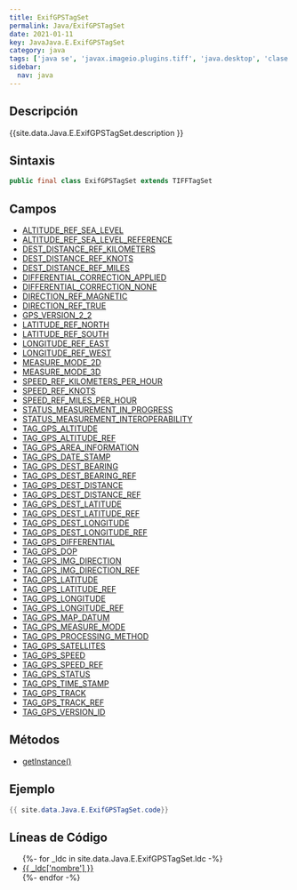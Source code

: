 ```yaml
---
title: ExifGPSTagSet
permalink: Java/ExifGPSTagSet
date: 2021-01-11
key: JavaJava.E.ExifGPSTagSet
category: java
tags: ['java se', 'javax.imageio.plugins.tiff', 'java.desktop', 'clase java', 'Java 9']
sidebar: 
  nav: java
---
```


## Descripción
{{site.data.Java.E.ExifGPSTagSet.description }}

## Sintaxis
~~~java
public final class ExifGPSTagSet extends TIFFTagSet
~~~

## Campos
* [ALTITUDE_REF_SEA_LEVEL](/Java/ExifGPSTagSet/ALTITUDE_REF_SEA_LEVEL)
* [ALTITUDE_REF_SEA_LEVEL_REFERENCE](/Java/ExifGPSTagSet/ALTITUDE_REF_SEA_LEVEL_REFERENCE)
* [DEST_DISTANCE_REF_KILOMETERS](/Java/ExifGPSTagSet/DEST_DISTANCE_REF_KILOMETERS)
* [DEST_DISTANCE_REF_KNOTS](/Java/ExifGPSTagSet/DEST_DISTANCE_REF_KNOTS)
* [DEST_DISTANCE_REF_MILES](/Java/ExifGPSTagSet/DEST_DISTANCE_REF_MILES)
* [DIFFERENTIAL_CORRECTION_APPLIED](/Java/ExifGPSTagSet/DIFFERENTIAL_CORRECTION_APPLIED)
* [DIFFERENTIAL_CORRECTION_NONE](/Java/ExifGPSTagSet/DIFFERENTIAL_CORRECTION_NONE)
* [DIRECTION_REF_MAGNETIC](/Java/ExifGPSTagSet/DIRECTION_REF_MAGNETIC)
* [DIRECTION_REF_TRUE](/Java/ExifGPSTagSet/DIRECTION_REF_TRUE)
* [GPS_VERSION_2_2](/Java/ExifGPSTagSet/GPS_VERSION_2_2)
* [LATITUDE_REF_NORTH](/Java/ExifGPSTagSet/LATITUDE_REF_NORTH)
* [LATITUDE_REF_SOUTH](/Java/ExifGPSTagSet/LATITUDE_REF_SOUTH)
* [LONGITUDE_REF_EAST](/Java/ExifGPSTagSet/LONGITUDE_REF_EAST)
* [LONGITUDE_REF_WEST](/Java/ExifGPSTagSet/LONGITUDE_REF_WEST)
* [MEASURE_MODE_2D](/Java/ExifGPSTagSet/MEASURE_MODE_2D)
* [MEASURE_MODE_3D](/Java/ExifGPSTagSet/MEASURE_MODE_3D)
* [SPEED_REF_KILOMETERS_PER_HOUR](/Java/ExifGPSTagSet/SPEED_REF_KILOMETERS_PER_HOUR)
* [SPEED_REF_KNOTS](/Java/ExifGPSTagSet/SPEED_REF_KNOTS)
* [SPEED_REF_MILES_PER_HOUR](/Java/ExifGPSTagSet/SPEED_REF_MILES_PER_HOUR)
* [STATUS_MEASUREMENT_IN_PROGRESS](/Java/ExifGPSTagSet/STATUS_MEASUREMENT_IN_PROGRESS)
* [STATUS_MEASUREMENT_INTEROPERABILITY](/Java/ExifGPSTagSet/STATUS_MEASUREMENT_INTEROPERABILITY)
* [TAG_GPS_ALTITUDE](/Java/ExifGPSTagSet/TAG_GPS_ALTITUDE)
* [TAG_GPS_ALTITUDE_REF](/Java/ExifGPSTagSet/TAG_GPS_ALTITUDE_REF)
* [TAG_GPS_AREA_INFORMATION](/Java/ExifGPSTagSet/TAG_GPS_AREA_INFORMATION)
* [TAG_GPS_DATE_STAMP](/Java/ExifGPSTagSet/TAG_GPS_DATE_STAMP)
* [TAG_GPS_DEST_BEARING](/Java/ExifGPSTagSet/TAG_GPS_DEST_BEARING)
* [TAG_GPS_DEST_BEARING_REF](/Java/ExifGPSTagSet/TAG_GPS_DEST_BEARING_REF)
* [TAG_GPS_DEST_DISTANCE](/Java/ExifGPSTagSet/TAG_GPS_DEST_DISTANCE)
* [TAG_GPS_DEST_DISTANCE_REF](/Java/ExifGPSTagSet/TAG_GPS_DEST_DISTANCE_REF)
* [TAG_GPS_DEST_LATITUDE](/Java/ExifGPSTagSet/TAG_GPS_DEST_LATITUDE)
* [TAG_GPS_DEST_LATITUDE_REF](/Java/ExifGPSTagSet/TAG_GPS_DEST_LATITUDE_REF)
* [TAG_GPS_DEST_LONGITUDE](/Java/ExifGPSTagSet/TAG_GPS_DEST_LONGITUDE)
* [TAG_GPS_DEST_LONGITUDE_REF](/Java/ExifGPSTagSet/TAG_GPS_DEST_LONGITUDE_REF)
* [TAG_GPS_DIFFERENTIAL](/Java/ExifGPSTagSet/TAG_GPS_DIFFERENTIAL)
* [TAG_GPS_DOP](/Java/ExifGPSTagSet/TAG_GPS_DOP)
* [TAG_GPS_IMG_DIRECTION](/Java/ExifGPSTagSet/TAG_GPS_IMG_DIRECTION)
* [TAG_GPS_IMG_DIRECTION_REF](/Java/ExifGPSTagSet/TAG_GPS_IMG_DIRECTION_REF)
* [TAG_GPS_LATITUDE](/Java/ExifGPSTagSet/TAG_GPS_LATITUDE)
* [TAG_GPS_LATITUDE_REF](/Java/ExifGPSTagSet/TAG_GPS_LATITUDE_REF)
* [TAG_GPS_LONGITUDE](/Java/ExifGPSTagSet/TAG_GPS_LONGITUDE)
* [TAG_GPS_LONGITUDE_REF](/Java/ExifGPSTagSet/TAG_GPS_LONGITUDE_REF)
* [TAG_GPS_MAP_DATUM](/Java/ExifGPSTagSet/TAG_GPS_MAP_DATUM)
* [TAG_GPS_MEASURE_MODE](/Java/ExifGPSTagSet/TAG_GPS_MEASURE_MODE)
* [TAG_GPS_PROCESSING_METHOD](/Java/ExifGPSTagSet/TAG_GPS_PROCESSING_METHOD)
* [TAG_GPS_SATELLITES](/Java/ExifGPSTagSet/TAG_GPS_SATELLITES)
* [TAG_GPS_SPEED](/Java/ExifGPSTagSet/TAG_GPS_SPEED)
* [TAG_GPS_SPEED_REF](/Java/ExifGPSTagSet/TAG_GPS_SPEED_REF)
* [TAG_GPS_STATUS](/Java/ExifGPSTagSet/TAG_GPS_STATUS)
* [TAG_GPS_TIME_STAMP](/Java/ExifGPSTagSet/TAG_GPS_TIME_STAMP)
* [TAG_GPS_TRACK](/Java/ExifGPSTagSet/TAG_GPS_TRACK)
* [TAG_GPS_TRACK_REF](/Java/ExifGPSTagSet/TAG_GPS_TRACK_REF)
* [TAG_GPS_VERSION_ID](/Java/ExifGPSTagSet/TAG_GPS_VERSION_ID)

## Métodos
* [getInstance()](/Java/ExifGPSTagSet/getInstance)

## Ejemplo
~~~java
{{ site.data.Java.E.ExifGPSTagSet.code}}
~~~

## Líneas de Código
<ul>
{%- for _ldc in site.data.Java.E.ExifGPSTagSet.ldc -%}
   <li>
       <a href="{{_ldc['url'] }}">{{ _ldc['nombre'] }}</a>
   </li>
{%- endfor -%}
</ul>
